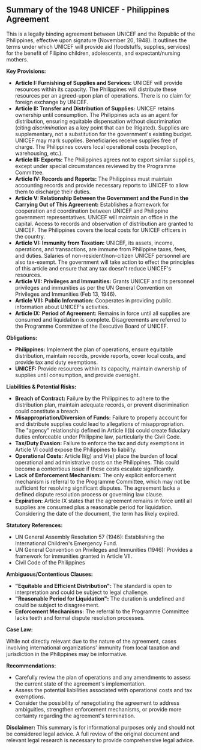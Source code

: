 ## Summary of the 1948 UNICEF - Philippines Agreement

This is a legally binding agreement between UNICEF and the Republic of the Philippines, effective upon signature (November 20, 1948). It outlines the terms under which UNICEF will provide aid (foodstuffs, supplies, services) for the benefit of Filipino children, adolescents, and expectant/nursing mothers.

**Key Provisions:**

*   **Article I: Furnishing of Supplies and Services:** UNICEF will provide resources within its capacity. The Philippines will distribute these resources per an agreed-upon plan of operations. There is no claim for foreign exchange by UNICEF.
*   **Article II: Transfer and Distribution of Supplies:** UNICEF retains ownership until consumption. The Philippines acts as an agent for distribution, ensuring equitable dispensation without discrimination (citing *discrimination* as a key point that can be litigated). Supplies are supplementary, not a substitution for the government's existing budget. UNICEF may mark supplies. Beneficiaries receive supplies free of charge. The Philippines covers local operational costs (reception, warehousing, etc.).
*   **Article III: Exports:** The Philippines agrees not to export similar supplies, except under special circumstances reviewed by the Programme Committee.
*   **Article IV: Records and Reports:** The Philippines must maintain accounting records and provide necessary reports to UNICEF to allow them to discharge their duties.
*   **Article V: Relationship Between the Government and the Fund in the Carrying Out of This Agreement:** Establishes a framework for cooperation and coordination between UNICEF and Philippine government representatives. UNICEF will maintain an office in the capital. Access to records and observation of distribution are granted to UNICEF. The Philippines covers the local costs for UNICEF officers in the country.
*   **Article VI: Immunity from Taxation:** UNICEF, its assets, income, operations, and transactions, are immune from Philippine taxes, fees, and duties. Salaries of non-resident/non-citizen UNICEF personnel are also tax-exempt. The government will take action to effect the principles of this article and ensure that any tax doesn't reduce UNICEF's resources.
*   **Article VII: Privileges and Immunities:** Grants UNICEF and its personnel privileges and immunities as per the UN General Convention on Privileges and Immunities (Feb 13, 1946).
*   **Article VIII: Public Information:** Cooperates in providing public information about UNICEF's activities.
*   **Article IX: Period of Agreement:** Remains in force until all supplies are consumed and liquidation is complete. Disagreements are referred to the Programme Committee of the Executive Board of UNICEF.

**Obligations:**

*   **Philippines:** Implement the plan of operations, ensure equitable distribution, maintain records, provide reports, cover local costs, and provide tax and duty exemptions.
*   **UNICEF:** Provide resources within its capacity, maintain ownership of supplies until consumption, and provide oversight.

**Liabilities & Potential Risks:**

*   **Breach of Contract:** Failure by the Philippines to adhere to the distribution plan, maintain adequate records, or prevent discrimination could constitute a breach.
*   **Misappropriation/Diversion of Funds:** Failure to properly account for and distribute supplies could lead to allegations of misappropriation. The "agency" relationship defined in Article II(b) could create fiduciary duties enforceable under Philippine law, particularly the Civil Code.
*   **Tax/Duty Evasion:** Failure to enforce the tax and duty exemptions in Article VI could expose the Philippines to liability.
*   **Operational Costs:** Article II(g) and V(e) place the burden of local operational and administrative costs on the Philippines. This could become a contentious issue if these costs escalate significantly.
*   **Lack of Enforcement Mechanism:** The only explicit enforcement mechanism is referral to the Programme Committee, which may not be sufficient for resolving significant disputes. The agreement lacks a defined dispute resolution process or governing law clause.
* **Expiration:** Article IX states that the agreement remains in force until all supplies are consumed plus a reasonable period for liquidation. Considering the date of the document, the term has likely expired.

**Statutory References:**

*   UN General Assembly Resolution 57 (1946): Establishing the International Children's Emergency Fund.
*   UN General Convention on Privileges and Immunities (1946): Provides a framework for immunities granted in Article VII.
* Civil Code of the Philippines

**Ambiguous/Contentious Clauses:**

*   **"Equitable and Efficient Distribution":** The standard is open to interpretation and could be subject to legal challenge.
*   **"Reasonable Period for Liquidation":** The duration is undefined and could be subject to disagreement.
*   **Enforcement Mechanisms:** The referral to the Programme Committee lacks teeth and formal dispute resolution processes.

**Case Law:**

While not directly relevant due to the nature of the agreement, cases involving international organizations' immunity from local taxation and jurisdiction in the Philippines may be informative.

**Recommendations:**

*   Carefully review the plan of operations and any amendments to assess the current state of the agreement's implementation.
*   Assess the potential liabilities associated with operational costs and tax exemptions.
*   Consider the possibility of renegotiating the agreement to address ambiguities, strengthen enforcement mechanisms, or provide more certainty regarding the agreement's termination.

**Disclaimer:** This summary is for informational purposes only and should not be considered legal advice. A full review of the original document and relevant legal research is necessary to provide comprehensive legal advice.
